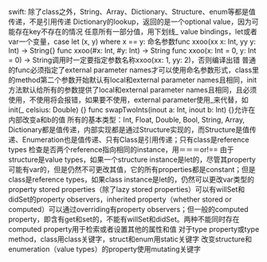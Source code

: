 swift:
除了class之外，String、Array、Dictionary、Structure、enum等都是值传递，不是引用传递
Dictionary的lookup，返回的是一个optional value，因为可能存在key不存在的情况
任意所有一部分值，用下划线_
value bindings，let或者var一个变量，case let (x, y) where x == y:
命名参数func xxoo(xx x: Int, yy y: Int) -> String{} func xxoo(#x: Int, #y: Int) -> String func xxoo(x: Int = 0, y: Int = 0) -> String调用时一定要指定参数名称xxoo(xx: 1, yy: 2)，否则编译出错
普通的func必须指定了external parameter names才可以使用命名参数形式，class里的method第二个参数开始默认有local和external parameter names且相同，init方法默认给所有的参数提供了local和external parameter names且相同，且必须使用，不使用将会报错，如果要不使用，external parameter使用_来代替，如init(_ celsius: Double) {}
func swapTwoInts(inout a: Int, inout b: Int) {}允许在内部改变a和b的值
所有的基本类型：Int, Float, Double, Bool, String, Array, Dictionary都是值传递，内部实现都是通过Structure实现的，而Structure是值传递、Enumeration也是值传递、只有Class是引用传递；只有class是reference types
检查是否两个reference指向相同的instance，用＝＝＝or!==
由于structure是value types，如果一个structure instance是let的，尽管其property可能有var的，但是仍然不可更改其值，它的所有properties都是constant；但是class是reference types，如果class instance是let的，仍然可以更改var类型的property
stored properties（除了lazy stored properties）可以有willSet和didSet的property observers，inherited property（whether stored or computed）可以通过overriding有property observers；但一般的computed property，即含有get和set的，不能有willSet和didSet。两种不能同时存在
computed property用于检索或者设置其他的属性和值
对于type property或type method，class用class关键字，struct和enum用static关键字
改变structure和enumeration（value types）的property使用mutating关键字
